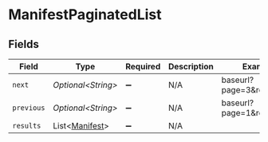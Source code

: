 # ManifestPaginatedList


## Fields

| Field                                                  | Type                                                   | Required                                               | Description                                            | Example                                                |
| ------------------------------------------------------ | ------------------------------------------------------ | ------------------------------------------------------ | ------------------------------------------------------ | ------------------------------------------------------ |
| `next`                                                 | *Optional\<String>*                                    | :heavy_minus_sign:                                     | N/A                                                    | baseurl?page=3&results=10                              |
| `previous`                                             | *Optional\<String>*                                    | :heavy_minus_sign:                                     | N/A                                                    | baseurl?page=1&results=10                              |
| `results`                                              | List\<[Manifest](../../models/components/Manifest.md)> | :heavy_minus_sign:                                     | N/A                                                    |                                                        |